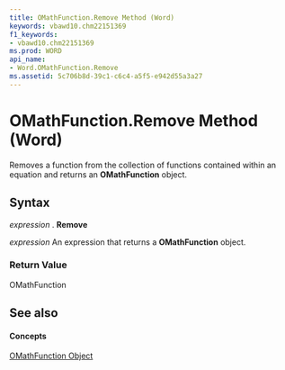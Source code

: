 ```yaml
---
title: OMathFunction.Remove Method (Word)
keywords: vbawd10.chm22151369
f1_keywords:
- vbawd10.chm22151369
ms.prod: WORD
api_name:
- Word.OMathFunction.Remove
ms.assetid: 5c706b8d-39c1-c6c4-a5f5-e942d55a3a27
---
```



# OMathFunction.Remove Method (Word)

Removes a function from the collection of functions contained within an equation and returns an  **OMathFunction** object.


## Syntax

 _expression_ . **Remove**

 _expression_ An expression that returns a **OMathFunction** object.


### Return Value

OMathFunction


## See also


#### Concepts


[OMathFunction Object](omathfunction-object-word.md)

